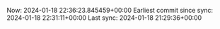 Now: 2024-01-18 22:36:23.845459+00:00 Earliest commit since sync: 2024-01-18 22:31:11+00:00 Last sync: 2024-01-18 21:29:36+00:00

